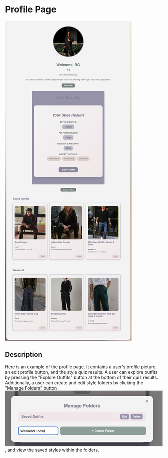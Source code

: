 # Profile Page
![profile page](./images/profile.png)

## Description
Here is an example of the profile page. It contains a user's profile picture, an edit profile button, and the style quiz results. A user can explore outfits by pressing the "Explore Outfits" button at the bottom of their quiz results. Additionally, a user can create and edit style folders by clicking the "Manage Folders" button ![manage folders](./images/manage-folders.png), and view the saved styles within the folders. 

